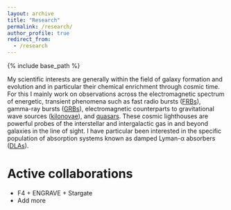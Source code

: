 ```yaml
---
layout: archive
title: "Research"
permalink: /research/
author_profile: true
redirect_from:
  - /research
---
```


{% include base_path %}

My scientific interests are generally within the field of galaxy formation and
evolution and in particular their chemical enrichment through cosmic time. For
this I mainly work on observations across the electromagnetic spectrum of
energetic, transient phenomena such as fast radio bursts ([FRBs](frbs.md)),
gamma-ray bursts ([GRBs](grbs.md)), electromagnetic counterparts to
gravitational wave sources ([kilonovae](kilonovae.md)), and
[quasars](quasars.md).
These cosmic lighthouses are powerful probes of the interstellar and
intergalactic gas in and beyond galaxies in the line of sight. I have
particular been interested in the specific population of absorption systems
known as damped Lyman-α absorbers ([DLAs](dlas.md)).


Active collaborations
======
* F4 + ENGRAVE + Stargate
* Add more
